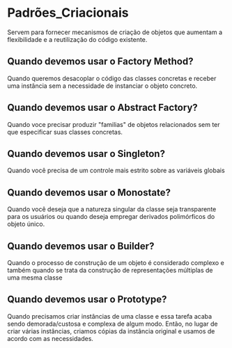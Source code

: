 # Padrões_Criacionais
Servem para fornecer mecanismos de criação de objetos que aumentam a flexibilidade e a reutilização do código existente.

## Quando devemos usar o Factory Method? 
Quando queremos desacoplar o código das classes concretas e receber uma instância sem a necessidade de instanciar o objeto concreto.

## Quando devemos usar o Abstract Factory?
Quando voce precisar produzir "familias" de objetos relacionados sem ter que especificar suas classes concretas.

## Quando devemos usar o Singleton?
Quando você precisa de um controle mais estrito sobre as variáveis globais

## Quando devemos usar o Monostate?
Quando você deseja que a natureza singular da classe seja transparente para os usuários ou quando deseja empregar derivados polimórficos do objeto único.

## Quando devemos usar o Builder?
Quando o processo de construção de um objeto é considerado complexo e também quando se trata da construção de representações múltiplas de uma mesma classe

## Quando devemos usar o Prototype?
Quando precisamos criar instâncias de uma classe e essa tarefa acaba sendo demorada/custosa e complexa de algum modo. Então, no lugar de criar várias instâncias, criamos cópias da  instância original e usamos de acordo com as necessidades.
